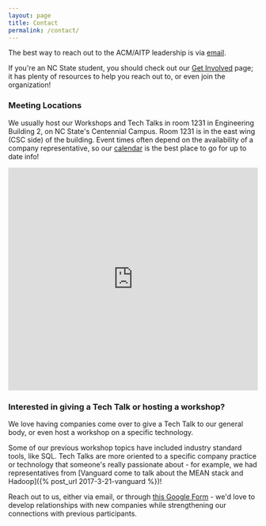 ```yaml
---
layout: page
title: Contact
permalink: /contact/
---
```

The best way to reach out to the ACM/AITP leadership is via
[email](mailto:{{site.email}}).

If you're an NC State student, you should check out our [Get Involved](http://getinvolved.ncsu.edu/organization/acm-aitp-ncsu) page;
it has plenty of resources to help you reach out to, or even join the
organization!

### Meeting Locations
We usually host our Workshops and Tech Talks in room 1231 in
Engineering Building 2, on NC State's Centennial Campus. Room 1231 is in the east wing
(CSC side) of the building. Event times often depend on the availability of a
company representative, so our [calendar]({{site.url}}/calendar) is the
best place to go for up to date info!
<iframe src="https://www.google.com/maps/embed?pb=!1m18!1m12!1m3!1d3237.1400662112424!2d-78.67619068473866!3d35.7719355801734!2m3!1f0!2f0!3f0!3m2!1i1024!2i768!4f13.1!3m3!1m2!1s0x89acf59ddf70cafd%3A0x47b0abfcfdad99af!2sEngineering+Bldg+II%2C+890+Oval+Dr%2C+Raleigh%2C+NC+27606!5e0!3m2!1sen!2sus!4v1488153322229" width="auto" height="450" frameborder="0" style="border:0;width:100%;" allowfullscreen></iframe>


### Interested in giving a Tech Talk or hosting a workshop?
We love having companies come over to give a
Tech Talk to our general body, or even host a workshop on a specific
technology.

Some of our previous workshop topics have included industry standard tools, like
SQL. Tech Talks are more oriented to a specific company practice or technology
that someone's really passionate about - for example, we had representatives from
[Vanguard come to talk about the MEAN stack and Hadoop]({% post_url 2017-3-21-vanguard %})!

Reach out to us, either via email, or through [this Google Form](https://docs.google.com/forms/d/e/1FAIpQLSc61TRS90Utj2S7wH9dmsUiiwsmhDxI7IGrJYvN1nOa0ODGeQ/viewform) - we'd love to
develop relationships with new companies while strengthening our connections
with previous participants.
